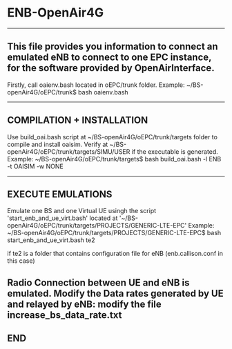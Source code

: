 # ENB-OpenAir4G
------------------------------------------------------------------------------------
This file provides you information to connect an emulated eNB to connect to one EPC instance, for the software provided by OpenAirInterface.
------------------------------------------------------------------------------------
Firstly, call oaienv.bash located in oEPC/trunk folder.
Example: ~/BS-openAir4G/oEPC/trunk$ bash oaienv.bash

------------------------------------------------------------------------------------
COMPILATION + INSTALLATION
------------------------------------------------------------------------------------
Use build_oai.bash script at ~/BS-openAir4G/oEPC/trunk/targets folder to compile and install oaisim. Verify at ~/BS-openAir4G/oEPC/trunk/targets/SIMU/USER if the executable is generated.
Example: ~/BS-openAir4G/oEPC/trunk/targets$ bash build_oai.bash -l ENB -t OAISIM -w NONE

------------------------------------------------------------------------------------
EXECUTE EMULATIONS
------------------------------------------------------------------------------------
Emulate one BS and one Virtual UE usingh the script 'start_enb_and_ue_virt.bash' located at '~/BS-openAir4G/oEPC/trunk/targets/PROJECTS/GENERIC-LTE-EPC'
Example: ~/BS-openAir4G/oEPC/trunk/targets/PROJECTS/GENERIC-LTE-EPC$ bash start_enb_and_ue_virt.bash te2

if
te2 is a folder that contains configuration file for eNB (enb.callison.conf in this case)

Radio Connection between UE and eNB is emulated. Modify the Data rates generated by UE and relayed by eNB: modify the file increase_bs_data_rate.txt 
------------------------------------------------------------------------------------
END
------------------------------------------------------------------------------------

